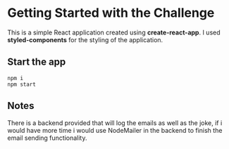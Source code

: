 # Getting Started with the Challenge

This is a simple React application created using **create-react-app**. I used **styled-components** for the styling of the application.

## Start the app

```
npm i
npm start
```

## Notes

There is a backend provided that will log the emails as well as the joke, if i would have more time i would use NodeMailer in the backend to finish the email sending functionality.
